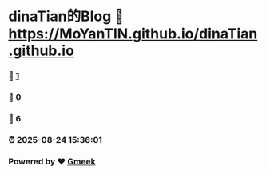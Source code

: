 # dinaTian的Blog :link: https://MoYanTIN.github.io/dinaTian.github.io 
### :page_facing_up: [1](https://MoYanTIN.github.io/dinaTian.github.io/tag.html) 
### :speech_balloon: 0 
### :hibiscus: 6 
### :alarm_clock: 2025-08-24 15:36:01 
### Powered by :heart: [Gmeek](https://github.com/Meekdai/Gmeek)
